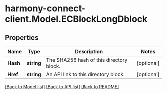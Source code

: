 # harmony-connect-client.Model.ECBlockLongDblock
## Properties

Name | Type | Description | Notes
------------ | ------------- | ------------- | -------------
**Hash** | **string** | The SHA256 hash of this directory block. | [optional] 
**Href** | **string** | An API link to this directory block. | [optional] 

[[Back to Model list]](../README.md#documentation-for-models) [[Back to API list]](../README.md#documentation-for-api-endpoints) [[Back to README]](../README.md)

